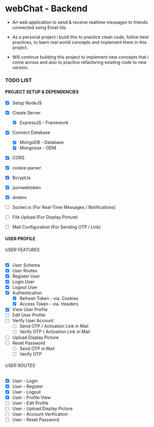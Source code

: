 # webChat -  Backend

- An web application to send & receive realtime messages to friends connected using Email Ids.

- As a personal project i build this to practice clean code, follow best practices, to learn real world concepts and implement them in this project.

- Will continue building this project to implement new concepts that i come across and also to practice refactoring existing code to new version.


### TODO LIST

#### PROJECT SETUP & DEPENDENCIES

- [x] Setup NodeJS
- [x] Create Server
    - [x] ExpressJS - Framework
- [x] Connect Database
    - [x] MongoDB - Database
    - [x] Mongoose - ODM
- [x] CORS
- [x] cookie-parser
- [x] BcryptJs
- [x] jsonwebtoken
- [x] dotenv
- [ ] Socket.io (For Real-Time Messages / Notifications)
- [ ] File Upload (For Display Picture)
- [ ] Mail Configuration (For Sending OTP / Link)


#### USER PROFILE

###### USER FEATURES

- [x] User Schema
- [x] User Routes
- [x] Register User
- [x] Login User
- [x] Logout User
- [x] Authentication
    - [x] Refresh Token - via. Cookies
    - [x] Access Token - via. Headers
- [x] View User Profile
- [ ] Edit User Profile
- [ ] Verify User Account
    - [ ] Send OTP / Activation Link in Mail
    - [ ] Verify OTP / Activation Link in Mail
- [ ] Upload Display Picture
- [ ] Reset Password
    - [ ] Send OTP in Mail
    - [ ] Verify OTP

###### USER ROUTES

- [x] User - Login
- [x] User - Register
- [x] User - Logout
- [x] User - Profile View
- [ ] User - Edit Profile
- [ ] User - Upload Display Picture
- [ ] User - Account Verification
- [ ] User - Reset Password

